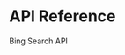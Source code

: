 <!-- 
NavPath: Bing Search API
LinkLabel: API Reference
Weight: 15
ExternalLink: https://bingapis.portal.azure-api.net/docs/services/56b43eeccf5ff8098cef3807/operations/56b4447dcf5ff8098cef380d
-->


# API Reference 
Bing Search API

